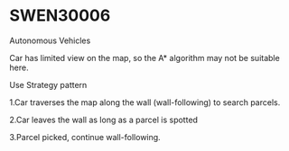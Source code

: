 # SWEN30006
Autonomous Vehicles

Car has limited view on the map, so the A* algorithm may not be suitable here.

Use Strategy pattern

1.Car traverses the map along the wall (wall-following) to search parcels.

2.Car leaves the wall as long as a parcel is spotted

3.Parcel picked, continue wall-following.
